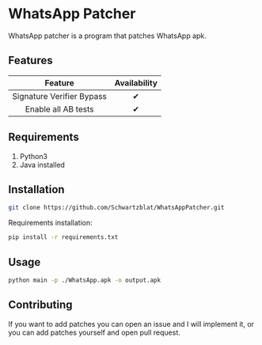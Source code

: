 # WhatsApp Patcher

WhatsApp patcher is a program that patches WhatsApp apk.

## Features
|          Feature          | Availability |
|:-------------------------:|:------------:|
| Signature Verifier Bypass |      ✔       |
|    Enable all AB tests    |      ✔       |

## Requirements
1. Python3
2. Java installed

## Installation

```bash
git clone https://github.com/Schwartzblat/WhatsAppPatcher.git
```
Requirements installation:
```bash
pip install -r requirements.txt
```
## Usage

```bash
python main -p ./WhatsApp.apk -o output.apk
```

## Contributing

If you want to add patches you can open an issue and I will implement it, or you can add patches yourself and open pull request.